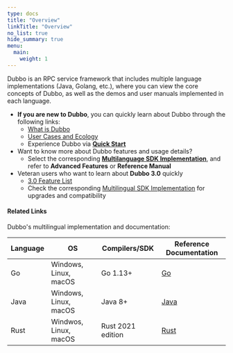 ```yaml
---
type: docs
title: "Overview"
linkTitle: "Overview"
no_list: true
hide_summary: true
menu:
  main:
    weight: 1
---
```


Dubbo is an RPC service framework that includes multiple language implementations (Java, Golang, etc.), where you can view the core concepts of Dubbo, as well as the demos and user manuals implemented in each language.

* **If you are new to Dubbo**, you can quickly learn about Dubbo through the following links:
  * [What is Dubbo](what/overview)
  * [User Cases and Ecology](/zh/users/)
  * Experience Dubbo via [**Quick Start**](quickstart/)
* Want to know more about Dubbo features and usage details?
  * Select the corresponding [**Multilanguage SDK Implementation**](mannual/), and refer to **Advanced Features** or **Reference Manual**
* Veteran users who want to learn about **Dubbo 3.0** quickly
  * [3.0 Feature List](what/dubbo3/)
  * Check the corresponding [Multilingual SDK Implementation](mannual/) for upgrades and compatibility

#### Related Links
Dubbo's multilingual implementation and documentation:

Language | OS | Compilers/SDK | Reference Documentation |
-- | -- | -- | -- |
Go | Windows, Linux, macOS | Go 1.13+ | [Go](../docs3-v2/golang-sdk) |
Java|Windows, Linux, macOS |Java 8+ | [Java](../docs3-v2/java-sdk/) |
Rust | Windwos, Linux, macOS | Rust 2021 edition | [Rust](../docs3-v2/rust-sdk) |